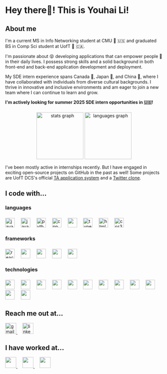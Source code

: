 <h1 align="left">Hey there👋! This is Youhai Li!</h2>

###

<h2 align="left">About me</h2>

I'm a current MS in Info Networking student at CMU :school: :us: and graduated BS in Comp Sci student at UofT :school: 🇨🇦. 

I'm passionate about :stuck_out_tongue_closed_eyes: developing applications that can empower people :muscle: in their daily lives.  I possess strong skills and a solid background in both front-end and back-end application development and deployment.

My SDE intern experience spans Canada 🍁, Japan :tokyo_tower:, and China 🐼, where I have collaborated with individuals from diverse cultural backgrounds. I thrive in innovative and inclusive environments and am eager to join a new team where I can continue to learn and grow.

**I'm actively looking for summer 2025 SDE intern opportunities in :us:!**

###

<div align="center">
  <img src="https://github-readme-stats-git-master-altair59s-projects.vercel.app/api?username=Altair59&hide=stars&theme=tokyonight&show_icons=true&include_all_commits=true&show=prs_merged,prs_merged_percentage&bg_color=00000000&rank_icon=github" height="150" alt="stats graph"  />
  <img src="https://github-readme-stats-git-master-altair59s-projects.vercel.app/api/top-langs?username=Altair59&locale=en&hide_title=false&layout=compact&card_width=320&theme=tokyonight&hide_border=false&hide=css&bg_color=00000000" height="150" alt="languages graph"  />
</div>

I've been mostly active in internships recently. But I have engaged in exciting open-source projects on GitHub in the past as well! Some projects are UofT DCS's official [TA application system](https://github.com/uoft-tapp/tapp) and a [Twitter clone](https://github.com/Altair59/cyclone-v2).

###

<h2 align="left">I code with...</h2>

###

<h3 align="left">languages</h2>

###

<div align="left">
  <img src="https://cdn.jsdelivr.net/gh/devicons/devicon/icons/javascript/javascript-original.svg" height="30" alt="javascript logo"  />
  <img width="12" />
  <img src="https://cdn.jsdelivr.net/gh/devicons/devicon@latest/icons/java/java-plain-wordmark.svg" height="30" alt="java logo" />
  <img width="12" />
  <img src="https://cdn.jsdelivr.net/gh/devicons/devicon/icons/python/python-original.svg" height="30" alt="python logo"  />
  <img width="12" />
  <img src="https://cdn.jsdelivr.net/gh/devicons/devicon@latest/icons/cplusplus/cplusplus-original.svg" height="30" alt="cpp logo" />
  <img width="12" />
  <img src="https://cdn.jsdelivr.net/gh/devicons/devicon@latest/icons/c/c-original.svg" height="30" />
  <img width="12" />
  <img src="https://cdn.jsdelivr.net/gh/devicons/devicon/icons/typescript/typescript-original.svg" height="30" alt="typescript logo"  />
  <img width="12" />
  <img src="https://cdn.jsdelivr.net/gh/devicons/devicon/icons/html5/html5-original.svg" height="30" alt="html5 logo"  />
  <img width="12" />
  <img src="https://cdn.jsdelivr.net/gh/devicons/devicon/icons/css3/css3-original.svg" height="30" alt="css3 logo"  />
    
  
</div>

###

<h3 align="left">frameworks</h2>

###

<div align="left">
  <img src="https://cdn.jsdelivr.net/gh/devicons/devicon/icons/react/react-original.svg" height="30" alt="react logo"  />
  <img width="12" />
  <img src="https://cdn.jsdelivr.net/gh/devicons/devicon@latest/icons/nodejs/nodejs-original-wordmark.svg" height="30" />
  <img width="12" />
  <img src="https://cdn.jsdelivr.net/gh/devicons/devicon@latest/icons/nextjs/nextjs-original.svg" height="30" />
  <img width="12" />
  <img src="https://cdn.jsdelivr.net/gh/devicons/devicon@latest/icons/flask/flask-original.svg" height="30" />
  <img width="12" />
  <img src="https://cdn.jsdelivr.net/gh/devicons/devicon@latest/icons/quarkus/quarkus-original.svg" height="30" />
  <img width="12" />
</div>

###

<h3 align="left">technologies</h2>

###

<div align="left">
  <img src="https://cdn.jsdelivr.net/gh/devicons/devicon@latest/icons/mongodb/mongodb-original.svg" height="30" />
  <img width="12" />
  <img src="https://cdn.jsdelivr.net/gh/devicons/devicon@latest/icons/postgresql/postgresql-plain-wordmark.svg" height="30" />
  <img width="12" />
  <img src="https://cdn.jsdelivr.net/gh/devicons/devicon@latest/icons/dynamodb/dynamodb-original.svg" height="30" />
  <img width="12" />
  <img src="https://cdn.jsdelivr.net/gh/devicons/devicon@latest/icons/couchbase/couchbase-original.svg" height="30" />
  <img width="12" />
  <img src="https://cdn.jsdelivr.net/gh/devicons/devicon@latest/icons/docker/docker-plain.svg" height="30" />
  <img width="12" />
  <img src="https://cdn.jsdelivr.net/gh/devicons/devicon@latest/icons/kubernetes/kubernetes-original.svg" height="30" />
  <img width="12" />
  <img src="https://cdn.jsdelivr.net/gh/devicons/devicon@latest/icons/jenkins/jenkins-line.svg" height="30" />
  <img width="12" />
  <img src="https://cdn.jsdelivr.net/gh/devicons/devicon@latest/icons/prometheus/prometheus-original.svg" height="30" />
  <img width="12" />
  <img src="https://cdn.jsdelivr.net/gh/devicons/devicon@latest/icons/kibana/kibana-original.svg" height="30" />
  <img width="12" />
  <img src="https://cdn.jsdelivr.net/gh/devicons/devicon@latest/icons/terraform/terraform-original.svg" height="30" />
  <img width="12" />
  <img src="https://cdn.jsdelivr.net/gh/devicons/devicon@latest/icons/amazonwebservices/amazonwebservices-original-wordmark.svg" height="30" />
  <img width="12" />
  <img src="https://cdn.jsdelivr.net/gh/devicons/devicon@latest/icons/googlecloud/googlecloud-original.svg" height="30" />
  <img width="12" />
</div>

###

<h2 align="left">Reach me out at...</h2>

<div align="left">
  <a href="mailto:liyouhai59@gmail.com"><img src="https://img.shields.io/static/v1?message=Gmail&logo=gmail&label=&color=D14836&logoColor=white&labelColor=&style=for-the-badge" height="35" alt="gmail logo"  /> </a>
  <img width="12" />
  <a href="https://www.linkedin.com/in/youhai-li/"><img src="https://img.shields.io/static/v1?message=LinkedIn&logo=linkedin&label=&color=0077B5&logoColor=white&labelColor=&style=for-the-badge" height="35" alt="linkedin logo"  /> </a>
</div>

###

<h2 align="left">I have worked at...</h2>

<div align="left">
  <a href="https://global.rakuten.com/corp/about/"><img src="https://upload.wikimedia.org/wikipedia/commons/4/4c/Rakuten_Global_Brand_Logo.svg" height="35" /> </a>
  <img width="12" />
  <a href="https://hennge.com/global/about/"><img src="https://hennge.com/special/rkt/assets/images/hennge_logo_white_horizontal.svg" height="35" /> </a>
  <img width="12" />
  <a href="https://www.huawei.com/en/corporate-information"><img src="https://acisolar.ro/wp-content/uploads/2023/01/huawei-logo-horizontal.svg" height="35" /> </a>
  
  
</div>

###

<br clear="both">
